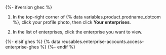{%- ifversion ghec %}
1. In the top-right corner of {% data variables.product.prodname_dotcom %}, click your profile photo, then click **Your enterprises**.

1. In the list of enterprises, click the enterprise you want to view.

{%- elsif ghes %}
{% data reusables.enterprise-accounts.access-enterprise-ghes %}
{%- endif %}
